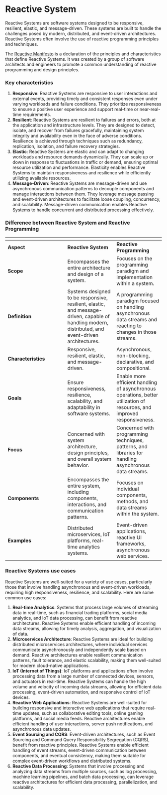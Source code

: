 # Reactive System

Reactive Systems are software systems designed to be responsive, resilient, elastic, and message-driven. These systems are built to handle the challenges posed by modern, distributed, and event-driven architectures. Reactive Systems often involve the use of reactive programming principles and techniques.

The [Reactive Manifesto](https://www.reactivemanifesto.org/) is a declaration of the principles and characteristics that define Reactive Systems. It was created by a group of software architects and engineers to promote a common understanding of reactive programming and design principles.

### Key characteristics

1. **Responsive**: Reactive Systems are responsive to user interactions and external events, providing timely and consistent responses even under varying workloads and failure conditions. They prioritize responsiveness to ensure a positive user experience and support real-time or near-real-time requirements.
2. **Resilient**: Reactive Systems are resilient to failures and errors, both at the application and infrastructure levels. They are designed to detect, isolate, and recover from failures gracefully, maintaining system integrity and availability even in the face of adverse conditions. Resilience is achieved through techniques such as redundancy, replication, isolation, and failure recovery strategies.
3. **Elastic**: Reactive Systems are elastic and can adapt to changing workloads and resource demands dynamically. They can scale up or down in response to fluctuations in traffic or demand, ensuring optimal resource utilization and performance. Elasticity enables Reactive Systems to maintain responsiveness and resilience while efficiently utilizing available resources.
4. **Message-Driven**: Reactive Systems are message-driven and use asynchronous communication patterns to decouple components and manage interactions between them. They leverage message passing and event-driven architectures to facilitate loose coupling, concurrency, and scalability. Message-driven communication enables Reactive Systems to handle concurrent and distributed processing effectively.

### Difference between Reactive System and Reactive Programming

<table data-full-width="true"><thead><tr><th width="176.33333333333331"></th><th></th><th></th></tr></thead><tbody><tr><td><strong>Aspect</strong></td><td><strong>Reactive System</strong></td><td><strong>Reactive Programming</strong></td></tr><tr><td><strong>Scope</strong></td><td>Encompasses the entire architecture and design of a system.</td><td>Focuses on the programming paradigm and implementation within a system.</td></tr><tr><td><strong>Definition</strong></td><td>Systems designed to be responsive, resilient, elastic, and message-driven, capable of handling modern, distributed, and event-driven architectures.</td><td>A programming paradigm focused on handling asynchronous data streams and reacting to changes in those streams.</td></tr><tr><td><strong>Characteristics</strong></td><td>Responsive, resilient, elastic, and message-driven.</td><td>Asynchronous, non-blocking, declarative, and compositional.</td></tr><tr><td><strong>Goals</strong></td><td>Ensure responsiveness, resilience, scalability, and adaptability in software systems.</td><td>Enable more efficient handling of asynchronous operations, better utilization of resources, and improved responsiveness.</td></tr><tr><td><strong>Focus</strong></td><td>Concerned with system architecture, design principles, and overall system behavior.</td><td>Concerned with programming techniques, patterns, and libraries for handling asynchronous data streams.</td></tr><tr><td><strong>Components</strong></td><td>Encompasses the entire system, including components, interactions, and communication patterns.</td><td>Focuses on individual components, methods, and data streams within the system.</td></tr><tr><td><strong>Examples</strong></td><td>Distributed microservices, IoT platforms, real-time analytics systems.</td><td>Event-driven applications, reactive UI frameworks, asynchronous web services.</td></tr></tbody></table>



### Reactive Systems use cases

Reactive Systems are well-suited for a variety of use cases, particularly those that involve handling asynchronous and event-driven workloads, requiring high responsiveness, resilience, and scalability. Here are some common use cases:

1. **Real-time Analytics**: Systems that process large volumes of streaming data in real-time, such as financial trading platforms, social media analytics, and IoT data processing, can benefit from reactive architectures. Reactive Systems enable efficient handling of incoming data streams, allowing for timely analysis, aggregation, and visualization of data.
2. **Microservices Architecture**: Reactive Systems are ideal for building distributed microservices architectures, where individual services communicate asynchronously and independently scale based on demand. Reactive architectures enable resilient communication patterns, fault tolerance, and elastic scalability, making them well-suited for modern cloud-native applications.
3. **IoT (Internet of Things)**: IoT platforms and applications often involve processing data from a large number of connected devices, sensors, and actuators in real-time. Reactive Systems can handle the high volume and velocity of incoming data streams, allowing for efficient data processing, event-driven automation, and responsive control of IoT devices.
4. **Reactive Web Applications**: Reactive Systems are well-suited for building responsive and interactive web applications that require real-time updates, such as collaborative editing tools, online gaming platforms, and social media feeds. Reactive architectures enable efficient handling of user interactions, server push notifications, and asynchronous data updates.
5. **Event Sourcing and CQRS**: Event-driven architectures, such as Event Sourcing and Command Query Responsibility Segregation (CQRS), benefit from reactive principles. Reactive Systems enable efficient handling of event streams, event-driven communication between components, and eventual consistency, making them suitable for complex event-driven workflows and distributed systems.
6. **Reactive Data Processing**: Systems that involve processing and analyzing data streams from multiple sources, such as log processing, machine learning pipelines, and batch data processing, can leverage reactive architectures for efficient data processing, parallelization, and scalability.
